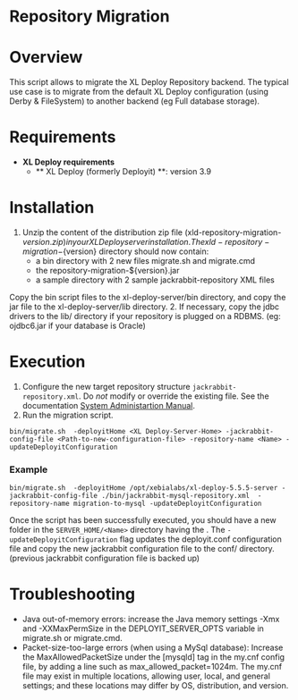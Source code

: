 # Repository Migration #

# Overview #

This script allows to migrate the XL Deploy Repository backend. The typical use case is to migrate from the default XL Deploy configuration (using Derby & FileSystem) to another backend (eg Full database storage).

# Requirements #

* **XL Deploy requirements**
	* ** XL Deploy (formerly Deployit) **: version 3.9
	
# Installation #

1. Unzip the content of the distribution zip file (xld-repository-migration-${version}.zip) in your XL Deploy server installation.  The xld-repository-migration-${version} directory should now contain:
    * a bin directory with 2 new files migrate.sh and migrate.cmd
    * the repository-migration-${version}.jar
    * a sample directory with 2 sample jackrabbit-repository XML files

Copy the bin script files to the xl-deploy-server/bin directory, and copy the jar file to the xl-deploy-server/lib directory.
2. If necessary, copy the jdbc drivers to the lib/ directory if your repository is plugged on a RDBMS. (eg: ojdbc6.jar if your database is Oracle)

# Execution

1. Configure the new target repository structure `jackrabbit-repository.xml`. Do *not* modify or override the existing file. See the documentation [System Administartion Manual](https://docs.xebialabs.com/xl-deploy/how-to/configure-the-xl-deploy-repository.html#using-a-database).
2. Run the migration script.

```
bin/migrate.sh  -deployitHome <XL Deploy-Server-Home> -jackrabbit-config-file <Path-to-new-configuration-file> -repository-name <Name> -updateDeployitConfiguration
```

### Example

```
bin/migrate.sh  -deployitHome /opt/xebialabs/xl-deploy-5.5.5-server -jackrabbit-config-file ./bin/jackrabbit-mysql-repository.xml  -repository-name migration-to-mysql -updateDeployitConfiguration
```

Once the script has been successfully executed, you should have a new folder in the `SERVER_HOME/<Name>` directory having the <Name>. The `-updateDeployitConfiguration` flag updates the deployit.conf configuration file and copy the new jackrabbit configuration file to the conf/ directory. (previous jackrabbit configuration file is backed up)

# Troubleshooting

* Java out-of-memory errors:  increase the Java memory settings -Xmx and -XXMaxPermSize in the DEPLOYIT_SERVER_OPTS variable in migrate.sh or migrate.cmd.
* Packet-size-too-large errors (when using a MySql database):  Increase the MaxAllowedPacketSize  under the [mysqld] tag in the my.cnf config file, by adding a line such as max_allowed_packet=1024m.  The my.cnf file may exist in multiple locations, allowing user, local, and general settings; and these locations may differ by OS, distribution, and version.
